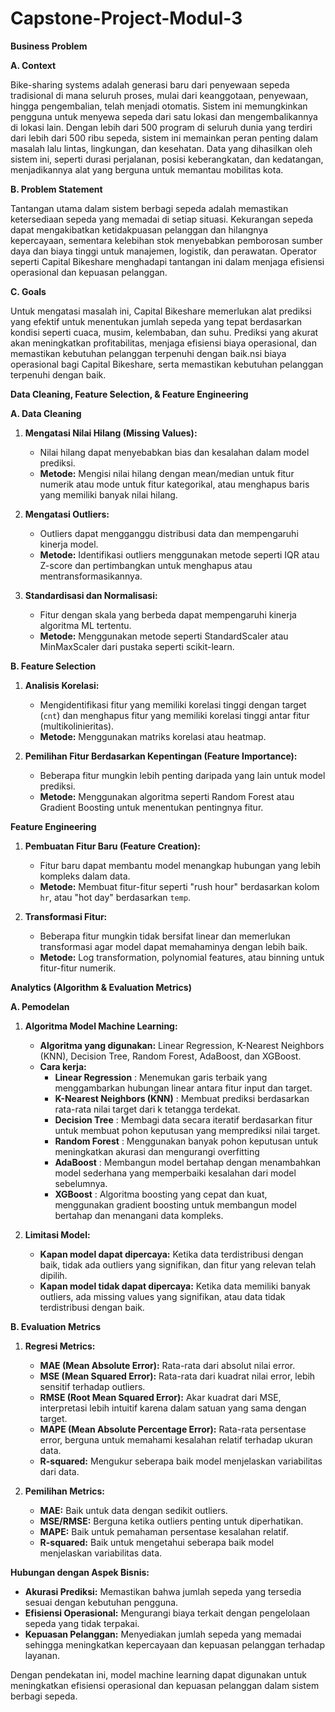 # Capstone-Project-Modul-3

**Business Problem**

**A. Context**

Bike-sharing systems adalah generasi baru dari penyewaan sepeda tradisional di mana seluruh proses, mulai dari keanggotaan, penyewaan, hingga pengembalian, telah menjadi otomatis. Sistem ini memungkinkan pengguna untuk menyewa sepeda dari satu lokasi dan mengembalikannya di lokasi lain. Dengan lebih dari 500 program di seluruh dunia yang terdiri dari lebih dari 500 ribu sepeda, sistem ini memainkan peran penting dalam masalah lalu lintas, lingkungan, dan kesehatan. Data yang dihasilkan oleh sistem ini, seperti durasi perjalanan, posisi keberangkatan, dan kedatangan, menjadikannya alat yang berguna untuk memantau mobilitas kota.

**B. Problem Statement**

Tantangan utama dalam sistem berbagi sepeda adalah memastikan ketersediaan sepeda yang memadai di setiap situasi. Kekurangan sepeda dapat mengakibatkan ketidakpuasan pelanggan dan hilangnya kepercayaan, sementara kelebihan stok menyebabkan pemborosan sumber daya dan biaya tinggi untuk manajemen, logistik, dan perawatan. Operator seperti Capital Bikeshare menghadapi tantangan ini dalam menjaga efisiensi operasional dan kepuasan pelanggan.

**C. Goals**

Untuk mengatasi masalah ini, Capital Bikeshare memerlukan alat prediksi yang efektif untuk menentukan jumlah sepeda yang tepat berdasarkan kondisi seperti cuaca, musim, kelembaban, dan suhu. Prediksi yang akurat akan meningkatkan profitabilitas, menjaga efisiensi biaya operasional, dan memastikan kebutuhan pelanggan terpenuhi dengan baik.nsi biaya operasional bagi Capital Bikeshare, serta memastikan kebutuhan pelanggan terpenuhi dengan baik.

**Data Cleaning, Feature Selection, & Feature Engineering**

**A. Data Cleaning**

1. **Mengatasi Nilai Hilang (Missing Values):**
   - Nilai hilang dapat menyebabkan bias dan kesalahan dalam model prediksi.
   - **Metode:** Mengisi nilai hilang dengan mean/median untuk fitur numerik atau mode untuk fitur kategorikal, atau menghapus baris yang memiliki banyak nilai hilang.

2. **Mengatasi Outliers:**
   - Outliers dapat mengganggu distribusi data dan mempengaruhi kinerja model.
   - **Metode:** Identifikasi outliers menggunakan metode seperti IQR atau Z-score dan pertimbangkan untuk menghapus atau mentransformasikannya.

3. **Standardisasi dan Normalisasi:**
   - Fitur dengan skala yang berbeda dapat mempengaruhi kinerja algoritma ML tertentu.
   - **Metode:** Menggunakan metode seperti StandardScaler atau MinMaxScaler dari pustaka seperti scikit-learn.

**B. Feature Selection**

1. **Analisis Korelasi:**
   - Mengidentifikasi fitur yang memiliki korelasi tinggi dengan target (``cnt``) dan menghapus fitur yang memiliki korelasi tinggi antar fitur (multikolinieritas).
   - **Metode:** Menggunakan matriks korelasi atau heatmap.

2. **Pemilihan Fitur Berdasarkan Kepentingan (Feature Importance):**
   - Beberapa fitur mungkin lebih penting daripada yang lain untuk model prediksi.
   - **Metode:** Menggunakan algoritma seperti Random Forest atau Gradient Boosting untuk menentukan pentingnya fitur.

**Feature Engineering**

1. **Pembuatan Fitur Baru (Feature Creation):**
   - Fitur baru dapat membantu model menangkap hubungan yang lebih kompleks dalam data.
   - **Metode:** Membuat fitur-fitur seperti "rush hour" berdasarkan kolom ``hr``, atau "hot day" berdasarkan ``temp``.

2. **Transformasi Fitur:**
   - Beberapa fitur mungkin tidak bersifat linear dan memerlukan transformasi agar model dapat memahaminya dengan lebih baik.
   - **Metode:** Log transformation, polynomial features, atau binning untuk fitur-fitur numerik.

**Analytics (Algorithm & Evaluation Metrics)**

**A. Pemodelan**

1. **Algoritma Model Machine Learning:**
   - **Algoritma yang digunakan:** Linear Regression, K-Nearest Neighbors (KNN), Decision Tree, Random Forest, AdaBoost, dan XGBoost.
   - **Cara kerja:** 
     - **Linear Regression** : Menemukan garis terbaik yang menggambarkan hubungan linear antara fitur input dan target.
     - **K-Nearest Neighbors (KNN)** : Membuat prediksi berdasarkan rata-rata nilai target dari k tetangga terdekat.
     - **Decision Tree** : Membagi data secara iteratif berdasarkan fitur untuk membuat pohon keputusan yang memprediksi nilai target.
     - **Random Forest** : Menggunakan banyak pohon keputusan untuk meningkatkan akurasi dan mengurangi overfitting
     - **AdaBoost** : Membangun model bertahap dengan menambahkan model sederhana yang memperbaiki kesalahan dari model sebelumnya.
     - **XGBoost** : Algoritma boosting yang cepat dan kuat, menggunakan gradient boosting untuk membangun model bertahap dan menangani data kompleks.
     

2. **Limitasi Model:**
   - **Kapan model dapat dipercaya:** Ketika data terdistribusi dengan baik, tidak ada outliers yang signifikan, dan fitur yang relevan telah dipilih.
   - **Kapan model tidak dapat dipercaya:** Ketika data memiliki banyak outliers, ada missing values yang signifikan, atau data tidak terdistribusi dengan baik.

**B. Evaluation Metrics**

1. **Regresi Metrics:**
   - **MAE (Mean Absolute Error):** Rata-rata dari absolut nilai error.
   - **MSE (Mean Squared Error):** Rata-rata dari kuadrat nilai error, lebih sensitif terhadap outliers.
   - **RMSE (Root Mean Squared Error):** Akar kuadrat dari MSE, interpretasi lebih intuitif karena dalam satuan yang sama dengan target.
   - **MAPE (Mean Absolute Percentage Error):** Rata-rata persentase error, berguna untuk memahami kesalahan relatif terhadap ukuran data.
   - **R-squared:** Mengukur seberapa baik model menjelaskan variabilitas dari data.

2. **Pemilihan Metrics:**
   - **MAE:** Baik untuk data dengan sedikit outliers.
   - **MSE/RMSE:** Berguna ketika outliers penting untuk diperhatikan.
   - **MAPE:** Baik untuk pemahaman persentase kesalahan relatif.
   - **R-squared:** Baik untuk mengetahui seberapa baik model menjelaskan variabilitas data.

**Hubungan dengan Aspek Bisnis:**

- **Akurasi Prediksi:** Memastikan bahwa jumlah sepeda yang tersedia sesuai dengan kebutuhan pengguna.
- **Efisiensi Operasional:** Mengurangi biaya terkait dengan pengelolaan sepeda yang tidak terpakai.
- **Kepuasan Pelanggan:** Menyediakan jumlah sepeda yang memadai sehingga meningkatkan kepercayaan dan kepuasan pelanggan terhadap layanan.

Dengan pendekatan ini, model machine learning dapat digunakan untuk meningkatkan efisiensi operasional dan kepuasan pelanggan dalam sistem berbagi sepeda.
